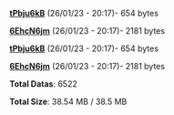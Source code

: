[**tPbju6kB**](/data/tPbju6kB.txt) (26/01/23 - 20:17)- 654 bytes

[**6EhcN6jm**](/data/6EhcN6jm.txt) (26/01/23 - 20:17)- 2181 bytes

[**tPbju6kB**](/data/tPbju6kB.txt) (26/01/23 - 20:17)- 654 bytes

[**6EhcN6jm**](/data/6EhcN6jm.txt) (26/01/23 - 20:17)- 2181 bytes

**Total Datas**: 6522

**Total Size**: 38.54 MB / 38.5 MB